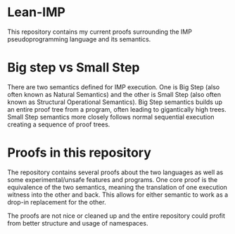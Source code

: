 # Lean-IMP

This repository contains my current proofs surrounding the IMP pseudoprogramming language and its semantics.

# Big step vs Small Step

There are two semantics defined for IMP execution. One is Big Step (also often known as Natural Semantics) and the other is Small Step (also often known as Structural Operational Semantics). Big Step semantics builds up an entire proof tree from a program, often leading to gigantically high trees. Small Step semantics more closely follows normal sequential execution creating a sequence of proof trees.

# Proofs in this repository

The repository contains several proofs about the two languages as well as some experimental/unsafe features and programs. One core proof is the equivalence of the two semantics, meaning the translation of one execution witness into the other and back. This allows for either semantic to work as a drop-in replacement for the other.

The proofs are not nice or cleaned up and the entire repository could profit from better structure and usage of namespaces.